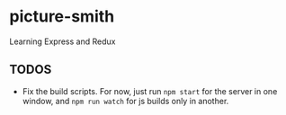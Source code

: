 # picture-smith
Learning Express and Redux


## TODOS

- Fix the build scripts. For now, just run `npm start` for the server in one window, and `npm run watch` for js builds only in another.
